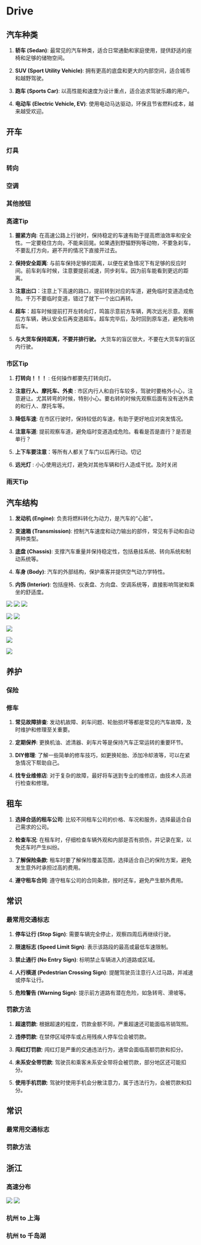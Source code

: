 # Drive

## 汽车种类

1. **轿车 (Sedan)**: 最常见的汽车种类，适合日常通勤和家庭使用，提供舒适的座椅和足够的储物空间。

2. **SUV (Sport Utility Vehicle)**: 拥有更高的底盘和更大的内部空间，适合城市和越野驾驶。

3. **跑车 (Sports Car)**: 以高性能和速度为设计重点，适合追求驾驶乐趣的用户。

4. **电动车 (Electric Vehicle, EV)**: 使用电动马达驱动，环保且节省燃料成本，越来越受欢迎。

## 开车
### 灯具


### 转向

### 空调

### 其他按钮

### 高速Tip

1. **握紧方向**: 在高速公路上行驶时，保持稳定的车速有助于提高燃油效率和安全性。一定要稳住方向，不能来回晃。如果遇到野猫野狗等动物，不要急刹车，不要乱打方向，避不开的情况下直接开过去。

2. **保持安全距离**: 与前车保持足够的距离，以便在紧急情况下有足够的反应时间。前车刹车时候，注意要提前减速，同步刹车。因为前车能看到更远的距离。

3. **注意出口**：注意上下高速的路口，提前转到对应的车道，避免临时变道造成危险。千万不要临时变道，错过了就下一个出口再转。

4. **超车**：超车时候提前打开左转向灯，鸣笛示意前方车辆，两次远光示意。观察后方车辆，确认安全后再变道超车。超车完毕后，及时回到原车道，避免影响后车。

5. **与大货车保持距离，不要并排行驶。** 大货车的盲区很大，不要在大货车的盲区内行驶。


### 市区Tip

1. **打转向！！！** : 任何操作都要先打转向灯。
   
2. **注意行人、摩托车、外卖** : 市区内行人和自行车较多，驾驶时要格外小心，注意避让。尤其转弯的时候，特别小心。要右转的时候先观察后面有没有送外卖的和行人、摩托车等。

3. **降低车速**: 在市区行驶时，保持较低的车速，有助于更好地应对突发情况。

4. **注意车道**: 提前观察车道，避免临时变道造成危险。看看是否是直行？是否是单行？

5. **上下车要注意**：等所有人都关了车门以后再行动。切记
6. **远光灯** : 小心使用远光灯，避免对其他车辆和行人造成干扰。及时关闭

### 雨天Tip


## 汽车结构

1. **发动机 (Engine)**: 负责将燃料转化为动力，是汽车的“心脏”。

2. **变速箱 (Transmission)**: 控制汽车速度和动力输出的部件，常见有手动和自动两种类型。

3. **底盘 (Chassis)**: 支撑汽车重量并保持稳定性，包括悬挂系统、转向系统和制动系统等。

4. **车身 (Body)**: 汽车的外部结构，保护乘客并提供空气动力学特性。

5. **内饰 (Interior)**: 包括座椅、仪表盘、方向盘、空调系统等，直接影响驾驶和乘坐的舒适度。

![](https://philfan-pic.oss-cn-beijing.aliyuncs.com/img/43dc28b2957956128ec34fe4a22df9a.jpg)
![](https://philfan-pic.oss-cn-beijing.aliyuncs.com/img/f14d38e1fc4efadc4dced36a593dce6.jpg)
![](https://philfan-pic.oss-cn-beijing.aliyuncs.com/img/87e3ae37ea87a7df7118c2fac21f2ea.jpg)

![](https://philfan-pic.oss-cn-beijing.aliyuncs.com/img/87e3ae37ea87a7df7118c2fac21f2ea.jpg)
![](https://philfan-pic.oss-cn-beijing.aliyuncs.com/img/3ff6418d1ee25f2179d0bad1a562dc2.jpg)

![](https://philfan-pic.oss-cn-beijing.aliyuncs.com/img/d04285a35b0b44771fbec330aa59687.jpg)

![](https://philfan-pic.oss-cn-beijing.aliyuncs.com/img/918cb66286ac986ea58c534276c7156.jpg)

![](https://philfan-pic.oss-cn-beijing.aliyuncs.com/img/908aa78fa06ec7681638c8155d6545d.jpg)

## 养护
### 保险

### 修车

1. **常见故障排查**: 发动机故障、刹车问题、轮胎损坏等都是常见的汽车故障，及时维护和修理至关重要。

2. **定期保养**: 更换机油、滤清器、刹车片等是保持汽车正常运转的重要环节。

3. **DIY修理**: 了解一些简单的修车技巧，如更换轮胎、添加冷却液等，可以在紧急情况下帮助自己。

4. **找专业维修店**: 对于复杂的故障，最好将车送到专业的维修店，由技术人员进行检查和修理。

## 租车

1. **选择合适的租车公司**: 比较不同租车公司的价格、车况和服务，选择最适合自己需求的公司。

2. **检查车况**: 在租车时，仔细检查车辆外观和内部是否有损伤，并记录在案，以免还车时产生纠纷。

3. **了解保险条款**: 租车时要了解保险覆盖范围，选择适合自己的保险方案，避免发生意外时承担过高的费用。

4. **遵守租车合同**: 遵守租车公司的合同条款，按时还车，避免产生额外费用。

## 常识

### 最常用交通标志

1. **停车让行 (Stop Sign)**: 需要车辆完全停止，观察四周后再继续行驶。

2. **限速标志 (Speed Limit Sign)**: 表示该路段的最高或最低车速限制。

3. **禁止通行 (No Entry Sign)**: 标明禁止车辆进入的道路或区域。

4. **人行横道 (Pedestrian Crossing Sign)**: 提醒驾驶员注意行人过马路，并减速或停车让行。

5. **危险警告 (Warning Sign)**: 提示前方道路有潜在危险，如急转弯、滑坡等。

### 罚款方法

1. **超速罚款**: 根据超速的程度，罚款金额不同，严重超速还可能面临吊销驾照。

2. **违停罚款**: 在禁停区域停车或占用残疾人停车位会被罚款。

3. **闯红灯罚款**: 闯红灯是严重的交通违法行为，通常会面临高额罚款和扣分。

4. **未系安全带罚款**: 驾驶员和乘客未系安全带将会被罚款，部分地区还可能扣分。

5. **使用手机罚款**: 驾驶时使用手机会分散注意力，属于违法行为，会被罚款和扣分。


## 常识

### 最常用交通标志

### 罚款方法

## 浙江
### 高速分布
![](https://philfan-pic.oss-cn-beijing.aliyuncs.com/img/20240814141905.png)
![](http://www.onegreen.net/maps/Upload_maps/201310/2013102422143823.jpg)
### 杭州 to 上海

### 杭州 to 千岛湖